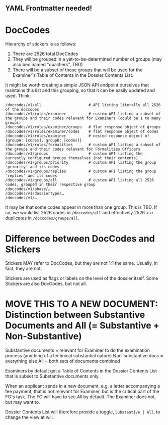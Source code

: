 ## YAML Frontmatter needed!

# DocCodes

Hierarchy of stickers is as follows:

1. There are 2526 total DocCodes
2. They will be grouped in a yet-to-be-determined number of groups (may also bec named "qualifiers", TBD)
3. There will be a subset of those groups that will be used for the Examiner's Table of Contents in the Dossier Contents List.

It might be worth creating a simple JSON API endpoint ourselves that maintains this list and this grouping, so that it can be easily updated and used. Think:

```
/doccodes/v1/all                     # API listing literally all 2526 of the doccodes
/doccodes/v1/roles/examiner          # custom API listing a subset of the groups and their codes relevant for Examiners (could be 1 to many groups)
/doccodes/v1/roles/examiner/groups   # flat response object of groups
/doccodes/v1/roles/examiner/codes    # flat response object of codes
/doccodes/v1/roles/examiner          # nested response object of {groupA: [codes], groupB: [codes]}
/doccodes/v1/roles/formalities       # custom API listing a subset of the groups and their codes relevant for Formalities Officers
/doccodes/v1/groups                  # custom API listing the currently configured groups themselves (not their contents)
/doccodes/v1/groups/priority         # custom API listing the group 'priority' and its codes
/doccodes/v1/groups/replies          # custom API listing the group 'replies' and its codes
/doccodes/v1/groups/all              # custom API listing all 2526 codes, grouped in their respective group
/doccodes/v1/phase/…
/doccodes/v1/dossiertype/…
/doccodes/v1/…
```

It may be that some codes appear in more than one group. This is TBD. If so, we would list 2526 codes in `/doccodes/all` and effectively 2526 + _n_ duplicates in `/doccodes/groups/all`.



# Difference between DocCodes and Stickers

Stickers MAY refer to DocCodes, but they are not 1:1 the same. Usually, in fact, they are not.

Stickers are used as flags or labels on the level of the dossier itself. Some Stickers are also DocCodes, but not all.




# MOVE THIS TO A NEW DOCUMENT: Distinction between Substantive Documents and All (= Substantive + Non-Substantive)

Substantive documents = relevant for Examiner to do the examination process (anything of a technical substantial nature)
Non-substantive docs  = everything else
All                   = both sets of documents combined

Examiners by default get a Table of Contents in the Dossier Contents List that is subset to Substantive documents only. 

When an applicant sends in a new document, e.g. a letter accompanying a fee payment, that is not relevant for Examiner, but is the critical part of the FO's task. The FO will have to see All by default. The Examiner does not, but may want to.

Dossier Contents List will therefore provide a toggle, `Substantive | All`, to change the view at will.
